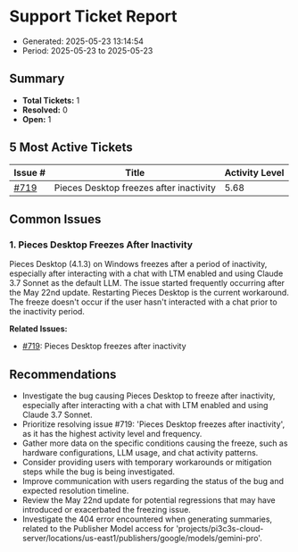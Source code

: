 # Support Ticket Report
- Generated: 2025-05-23 13:14:54
- Period: 2025-05-23 to 2025-05-23

## Summary
- **Total Tickets:** 1
- **Resolved:** 0
- **Open:** 1

## 5 Most Active Tickets
| Issue # | Title | Activity Level |
|---------|-------|----------------|
| [#719](https://github.com/pieces-app/support/issues/719) | Pieces Desktop freezes after inactivity | 5.68 |

## Common Issues
### 1. Pieces Desktop Freezes After Inactivity
Pieces Desktop (4.1.3) on Windows freezes after a period of inactivity, especially after interacting with a chat with LTM enabled and using Claude 3.7 Sonnet as the default LLM.  The issue started frequently occurring after the May 22nd update. Restarting Pieces Desktop is the current workaround.  The freeze doesn't occur if the user hasn't interacted with a chat prior to the inactivity period.

**Related Issues:**
- [#719](https://github.com/pieces-app/support/issues/719): Pieces Desktop freezes after inactivity


## Recommendations
- Investigate the bug causing Pieces Desktop to freeze after inactivity, especially after interacting with a chat with LTM enabled and using Claude 3.7 Sonnet.
- Prioritize resolving issue #719: 'Pieces Desktop freezes after inactivity', as it has the highest activity level and frequency.
- Gather more data on the specific conditions causing the freeze, such as hardware configurations, LLM usage, and chat activity patterns.
- Consider providing users with temporary workarounds or mitigation steps while the bug is being investigated.
- Improve communication with users regarding the status of the bug and expected resolution timeline.
- Review the May 22nd update for potential regressions that may have introduced or exacerbated the freezing issue.
- Investigate the 404 error encountered when generating summaries, related to the Publisher Model access for 'projects/pi3c3s-cloud-server/locations/us-east1/publishers/google/models/gemini-pro'.
